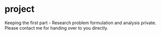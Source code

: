 # project

Keeping the first part - Research problem formulation and analysis private. Please contact me for handing over to you directly.
